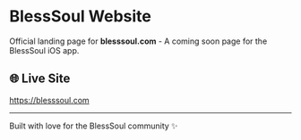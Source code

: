 # BlessSoul Website

Official landing page for **blesssoul.com** - A coming soon page for the BlessSoul iOS app.

## 🌐 Live Site

https://blesssoul.com

---

Built with love for the BlessSoul community ✨

